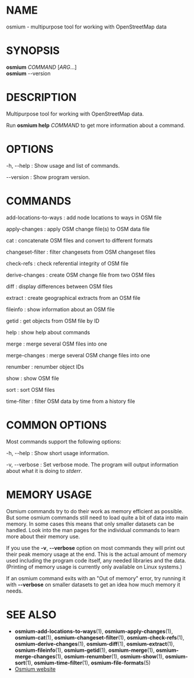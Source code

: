 
# NAME
osmium - multipurpose tool for working with OpenStreetMap data


# SYNOPSIS

**osmium** *COMMAND* \[*ARG*...\]\
**osmium** --version


# DESCRIPTION

Multipurpose tool for working with OpenStreetMap data.

Run **osmium help** *COMMAND* to get more information about a command.


# OPTIONS

-h, --help
:   Show usage and list of commands.

--version
:   Show program version.


# COMMANDS

add-locations-to-ways
:   add node locations to ways in OSM file

apply-changes
:   apply OSM change file(s) to OSM data file

cat
:   concatenate OSM files and convert to different formats

changeset-filter
:   filter changesets from OSM changeset files

check-refs
:   check referential integrity of OSM file

derive-changes
:   create OSM change file from two OSM files

diff
:   display differences between OSM files

extract
:   create geographical extracts from an OSM file

fileinfo
:   show information about an OSM file

getid
:   get objects from OSM file by ID

help
:   show help about commands

merge
:   merge several OSM files into one

merge-changes
:   merge several OSM change files into one

renumber
:   renumber object IDs

show
:   show OSM file

sort
:   sort OSM files

time-filter
:   filter OSM data by time from a history file


# COMMON OPTIONS

Most commands support the following options:

-h, --help
:   Show short usage information.

-v, --verbose
:   Set verbose mode. The program will output information about what it is
    doing to *stderr*.


# MEMORY USAGE

Osmium commands try to do their work as memory efficient as possible. But some
osmium commands still need to load quite a bit of data into main memory. In
some cases this means that only smaller datasets can be handled. Look into the
man pages for the individual commands to learn more about their memory use.

If you use the **-v**, **--verbose** option on most commands they will print
out their peak memory usage at the end. This is the actual amount of memory
used including the program code itself, any needed libraries and the data.
(Printing of memory usage is currently only available on Linux systems.)

If an osmium command exits with an "Out of memory" error, try running it with
**--verbose** on smaller datasets to get an idea how much memory it needs.


# SEE ALSO

* **osmium-add-locations-to-ways**(1),
  **osmium-apply-changes**(1),
  **osmium-cat**(1),
  **osmium-changeset-filter**(1),
  **osmium-check-refs**(1),
  **osmium-derive-changes**(1),
  **osmium-diff**(1),
  **osmium-extract**(1),
  **osmium-fileinfo**(1),
  **osmium-getid**(1),
  **osmium-merge**(1),
  **osmium-merge-changes**(1),
  **osmium-renumber**(1),
  **osmium-show**(1),
  **osmium-sort**(1),
  **osmium-time-filter**(1),
  **osmium-file-formats**(5)
* [Osmium website](http://osmcode.org/osmium-tool/)

